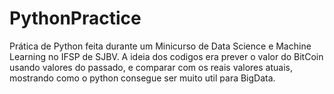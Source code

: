 # PythonPractice
Prática de Python feita durante um Minicurso de Data Science e Machine Learning no IFSP de SJBV.
A ideia dos codigos era prever o valor do BitCoin usando valores do passado, e comparar com os reais valores atuais, mostrando como o python consegue ser muito util
para BigData.
